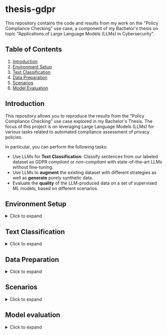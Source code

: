 # thesis-gdpr
This repository contains the code and results from my work on the "Policy Compliance Checking" use case, a component of my Bachelor's thesis on topic "Applications of Large Language Models (LLMs) in Cybersecurity".

## Table of Contents
1. [Introduction](#introduction)
2. [Environment Setup](#environment-setup)
3. [Text Classification](#text-classification)
4. [Data Preparation](#data-preparation)
5. [Scenarios](#scenarios)
6. [Model Evaluation](#model-evaluation)


## Introduction

This repository allows you to reproduce the results from the "Policy Compliance Checking" use case explored in my Bachelor's Thesis. The focus of this project is on leveraging Large Language Models (LLMs) for various tasks related to automated compliance assessment of privacy policies.

In particular, you can perform the following tasks:
- Use LLMs for **Text Classification**: Classify sentences from our labeled dataset as GDPR *compliant* or *non-compliant* with state-of-the-art LLMs without fine-tuning.
- Use LLMs to **augment** the existing dataset with different strategies as well as **generate** purely synthetic data.
- Evaluate the **quality** of the LLM-produced data on a set of supervised ML models, based on different scenarios.

## Environment Setup
<details>
<summary>Click to expand</summary>

To get this project up and running, you'll need to set up a virtual environment with all the required dependencies. We use Conda for managing our environment.

1. **Clone the repository**:

First, clone the project repository to your local machine.

```
git clone https://github.com/aleksandarmanev01/thesis-gdpr.git
cd thesis-gdpr
```

2. **Create the Conda Environment**:

Use the `environment.yml` file to create a new Conda environment with all required dependencies.

```
conda env create -f environment.yml
```

3. **Activate the Environment**:

After creating the environment, activate it to use.
```
conda activate my-env-name
```
Replace `my-env-name` with the name of your environment.

4. **Verify the Environment** (Optional):

To ensure the environment is set up correctly, you can list all available environments.
```
conda env list
```

5. **Deactivate the Environment**:

When you're done working, deactivate the environment.

```
conda deactivate
```
</details>

## Text Classification
<details>
<summary>Click to expand</summary>

As part of my thesis, two LLMs were utilized for the text classification task: Llama 2 70B Chat and FLAN-T5 XXL.
In particular, we utilized their versions hosted by *Hugging Face*, thus for making inference with Llama 2 70B Chat, a **Pro** subscription is required.  
For each data point of our GDPR dataset, we made a prediction with the two models using various prompting strategies.
In order to reproduce the work, please do the following: 

1. Create a `config.py` file in `thesis-gdpr`.
2. Set access tokens for *Hugging Face* in the format ``
API_TOKENS= [...]
``  
We evaluate the data points in batches of 1000 to avoid rate limits by *Hugging Face*. Therefore, at least 18 tokens are recommended in order to evaluate all data points in one run.  
**Important:** Due to the sensitivity of the content of `config.py`, it is not tracked by Git.
3. Run `text-classification/main.py`
4. For each data point, a prediction will be made with the two models and the different prompting strategies. The predictions are then saved in `text-classification/flan-t5/` or `text-classification/llama2/`, according to the model used. All predictions are in the format `sentence`, `predicted_label`, `actual_label`.
5. Analyse the predictions using the Jupyter Notebook `analysis_classification_gdpr.ipynb`.
6. For qualitative analysis, navigate to the `qualitative analysis` folder, where you can run `categorize_predictions.py` to create categorize all the predictions made into 4 sets: `FN.csv`, `FP.csv`, `TN.csv`, `TP.csv`. You can then use the `qualitative_analysis_classification_gdpr.ipynb` notebook to perform qualitative analysis on chosen sentences.
</details>


## Data Preparation
<details>
<summary>Click to expand</summary>  

In order to augment the existing training data with different scenarios and to generate synthetic data, we utilized Llama 2 70B Chat.
The relevant scripts are in the `data` folder.
</details>

## Scenarios
<details>
<summary>Click to expand</summary>

To evaluate the generated data, we followed a systematic approach: adding different portions of augmented or synthetic data to the original training dataset.

As training set, we utilized a fixed 70% of the GDPR dataset (stratified). In the following, we will refer to it as **TD**.  
As validation set, we utilized the remaining 30% of the GDPR dataset (stratified). In the following, we will refer to it as **VD**.

The scenarios that are evaluated in this use case are:

| Scenario Name  | Training data            | Validation data |
|----------------|--------------------------|-----------------|
| Scenario_OAC_O | TD + Augmented Compliant | VD              |
| Scenario_OGC_O | TD + Generated Compliant | VD              |

*Note:* **Compliant** refers to augmenting/generating *compliant* sentences only (in different proportions).  
The name of the scenario can be understood the following way:
`Scenario_{training data}_{validation data}`, with 
- **OAC**: Original + Augmented Compliant
- **OGC**: Original + Generated Compliant
- **O**: Original
</details>

## Model evaluation
<details>
<summary>Click to expand</summary>

In order to evaluate the quality of the LLM-produced data, we utilize a wide range of supervised ML models: BERT, LSTM, LR, and SVM. To reproduce the results in the thesis, please do the following:

First, due to the need for GPU for more efficient evaluation of the BERT model, it is done externally via Google Colab.
Hence, we evaluate BERT first:

1. Open `src/bert/BERT_TextClassifier_DPO.ipynb`
2. Connect Google Drive to Google Colab.
3. In My Drive on Google Drive, create the following folders:
`MyDrive/Bachelor's Thesis/GDPR`
4. In the `GDPR` folder, please create the following structure:
- `data`: a folder, which should contain the exact same content as the `data` folder in this repo
- `bert`: a folder, which should contain:
  - `training_data`: a folder, which will contain:
    - all log files containing training details for each scenario and data portions across the different runs 
    - `training_plots`, a folder which will contain plots illustrating the training process using different metrics, such as accuracy, loss and F1 score
- `predictions`: a folder, in which all the predictions will be saved automatically
5. Having done this, execute the Jupyter Notebook for the desired amount of runs. Do not forget to adjust the `run_id` properly, the desired format is `Run_{id}`. All scenarios will be evaluated with all portions of data. The training process can be observed on Colab.
6. In the `training_data` on Drive, all the relevant training data will be saved for further analysis (in this repo, this is the data saved in `src/bert/training_data`).
7. In `predictions`, all the predictions made will be saved.

Once the Colab finishes execution for the desired amount of runs, please do the following. Download the `predictions` folder and place it in this repo.
Do not modify the structure, it will be used here as well.
Next, follow the steps:

1. Open `src/main.py` and adjust the `run_id`. The format, once again, is `Run_{id}`.
2. Run `src/main.py`. This will cause all models to be evaluated for all scenarios with all amounts of data.
3. Again, during training, the current state will be logged on the console. Similarly, training data for LSTM will be saved as logs and plots (different metrics) in `lstm/training_data`.
4. While the program is running, predictions will be saved in the `predictions` folder. They have the format: `sentence`, `predicted_label`, `actual_label`, same as for BERT and **Text Classification**.
5. The predictions are sorted by run id, scenario, dataset, model. 
6. Once the desired amount of runs is done (same as for BERT), navigate to `src/analysis:`
7. Execute `process_predictions.py`, which will compute the metrics that are defined there based on the predictions for each run and scenario.
8. Then, to calculate the average across the different runs, execute `compute_average.py`. This will result in different metrics per scenario.
9. Then, run `generate_tables.py` to generate tables with all the metrics with average results per scenario.
10. Alternatively, run `plot_results.py` to generate plots of the metrics.
11. The tables can be found in `/results/Tables/` and the plots in `/results/Plots/`.
</details>
